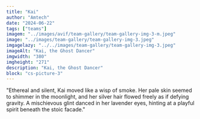 ```yaml
---
title: "Kai"
author: "Amtech"
date: "2024-06-22"
tags: ["teams"]
imagem: "../images/avif/team-gallery/team-gallery-img-3-m.jpeg"
image: "../images/team-gallery/team-gallery-img-3.jpeg"
imgagelazy: "../../images/team-gallery/team-gallery-img-3.jpeg"
imageAlt: "Kai, the Ghost Dancer"
imgwidth: "380"
imgheight: "271"
description: "Kai, the Ghost Dancer"
block: "cs-picture-3"
---
```


"Ethereal and silent, Kai moved like a wisp of smoke. Her pale skin seemed to shimmer in the moonlight, and her silver hair flowed freely as if defying gravity. A mischievous glint danced in her lavender eyes, hinting at a playful spirit beneath the stoic facade."
